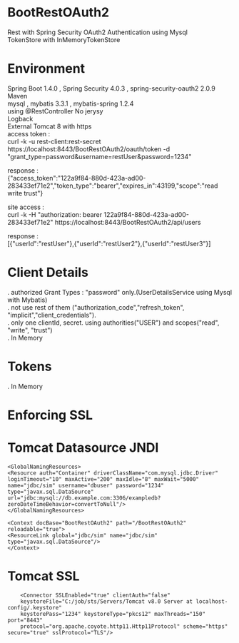# BootRestOAuth2
Rest with Spring Security OAuth2 Authentication using Mysql<br>
TokenStore with InMemoryTokenStore

# Environment
Spring Boot 1.4.0 , Spring Security 4.0.3 , spring-security-oauth2 2.0.9<br>
Maven<br>
mysql , mybatis 3.3.1 , mybatis-spring 1.2.4<br>
using @RestController No jerysy<br>
Logback<br>
External Tomcat 8 with https<br>
access token :<br>
curl -k -u rest-client:rest-secret https://localhost:8443/BootRestOAuth2/oauth/token -d "grant_type=password&username=restUser&password=1234"

response :<br>
{"access_token":"122a9f84-880d-423a-ad00-283433ef71e2","token_type":"bearer","expires_in":43199,"scope":"read write trust"}

 
site access :<br>
curl -k -H "authorization: bearer 122a9f84-880d-423a-ad00-283433ef71e2" https://localhost:8443/BootRestOAuth2/api/users

response :<br>
[{"userId":"restUser"},{"userId":"restUser2"},{"userId":"restUser3"}]

# Client Details
. authorized Grant Types : "password" only.(UserDetailsService using Mysql with Mybatis)<br>
. not use rest of them ("authorization_code","refresh_token", "implicit","client_credentials").<br>
. only one clientId, secret. using authorities("USER") and scopes("read", "write", "trust")<br>
. In Memory 

# Tokens
. In Memory

# Enforcing SSL

# Tomcat Datasource JNDI
```
<GlobalNamingResources>
<Resource auth="Container" driverClassName="com.mysql.jdbc.Driver" 
loginTimeout="10" maxActive="200" maxIdle="8" maxWait="5000" 
name="jdbc/sim" username="dbuser" password="1234" 
type="javax.sql.DataSource"
url="jdbc:mysql://db.example.com:3306/exampledb?zeroDateTimeBehavior=convertToNull"/>      
</GlobalNamingResources>

<Context docBase="BootRestOAuth2" path="/BootRestOAuth2" reloadable="true">
<ResourceLink global="jdbc/sim" name="jdbc/sim" type="javax.sql.DataSource"/>
</Context>
```

# Tomcat SSL
```
    <Connector SSLEnabled="true" clientAuth="false" 
    keystoreFile="C:/job/sts/Servers/Tomcat v8.0 Server at localhost-config/.keystore" 
    keystorePass="1234" keystoreType="pkcs12" maxThreads="150" port="8443"
    protocol="org.apache.coyote.http11.Http11Protocol" scheme="https" secure="true" sslProtocol="TLS"/>
```